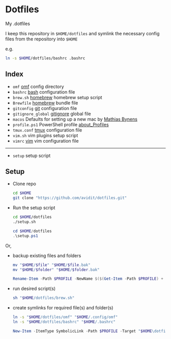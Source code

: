 # Dotfiles

My .dotfiles

I keep this repository in `$HOME/dotfiles`
and symlink the necessary config files from the repository into `$HOME`

e.g.

```sh
ln -s $HOME/dotfiles/bashrc .bashrc
```

## Index

* `omf` [omf](https://github.com/oh-my-fish/oh-my-fish) config directory
* `bashrc` [bash](http://www.gnu.org/software/bash/) configuration file
* `brew.sh` [homebrew](https://brew.sh/) homebrew setup script
* `Brewfile` [homebrew](https://docs.brew.sh/Manpage#bundle-subcommand) bundle file
* `gitconfig` [git](https://git-scm.com/book/en/v2/Customizing-Git-Git-Configuration) configuration file
* `gitignore_global` [gitignore](https://git-scm.com/docs/gitignore) global file
* `macos` Defaults for setting up a new mac by [Mathias Bynens](https://mths.be/macos)
* `profile.ps1` PowerShell profile [about_Profiles](https://docs.microsoft.com/en-us/powershell/module/microsoft.powershell.core/about/about_profiles)
* `tmux.conf` [tmux](https://tmux.github.io) configuration file
* `vim.sh` vim plugins setup script
* `vimrc` [vim](https://vim.sourceforge.io/) vim configuration file

---

* `setup` setup script

## Setup

* Clone repo

    ```sh
    cd $HOME
    git clone "https://github.com/avidit/dotfiles.git"
    ```

* Run the setup script

    ```sh
    cd $HOME/dotfiles
    ./setup.sh
    ```

    ```powershell
    cd $HOME/dotfiles
    .\setup.ps1
    ```

Or,

* backup existing files and folders

    ```sh
    mv "$HOME/$file" "$HOME/$file.bak"
    mv "$HOME/$folder" "$HOME/$folder.bak"
    ```

    ```powershell
    Rename-Item -Path $PROFILE -NewName $($(Get-Item -Path $PROFILE) + '.bak')
    ```

* run desired script(s)

    ```sh
    sh "$HOME/dotfiles/brew.sh"
    ```

* create symlinks for required file(s) and folder(s)

    ```sh
    ln -s "$HOME/dotfiles/omf" "$HOME/.config/omf"
    ln -s "$HOME/dotfiles/bashrc" "$HOME/.bashrc"
    ```

    ```powershell
    New-Item -ItemType SymbolicLink -Path $PROFILE -Target "$HOME\dotfiles\profile.ps1"
    ```
